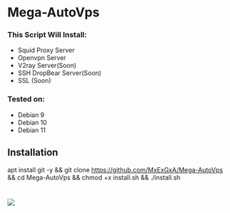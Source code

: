 # Mega-AutoVps
### This Script Will Install:
* Squid Proxy Server
* Openvpn Server 
* V2ray Server(Soon)
* SSH DropBear Server(Soon)
* SSL (Soon)
### Tested on:
* Debian 9
* Debian 10
* Debian 11
## Installation
apt install git -y && git clone https://github.com/MxExGxA/Mega-AutoVps && cd Mega-AutoVps && chmod +x install.sh && ./install.sh

# 

<p>
<img src="https://i.postimg.cc/26Csb5Gn/Mega.png"/>
</p>


